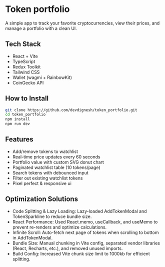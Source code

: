 # Token portfolio
A simple app to track your favorite cryptocurrencies, view their prices, and manage a portfolio with a clean UI.

## Tech Stack
- React + Vite
- TypeScript
- Redux Toolkit
- Tailwind CSS
- Wallet (wagmi + RainbowKit)
- CoinGecko API
  

## How to Install
```bash
git clone https://github.com/devdignesh/token_portfolio.git
cd token_portfolio
npm install
npm run dev
```
## Features

- Add/remove tokens to watchlist
- Real-time price updates every 60 seconds
- Portfolio value with custom SVG donut chart
- Paginated watchlist table (10 tokens/page)
- Search tokens with debounced input
- Filter out existing watchlist tokens
- Pixel perfect & responsive ui

## Optimization Solutions

- Code Splitting & Lazy Loading: Lazy-loaded AddTokenModal and TokenSparkline to reduce bundle size.
- React Performance: Used React.memo, useCallback, and useMemo to prevent re-renders and optimize calculations.
- Infinite Scroll: Auto-fetch next page of tokens when scrolling to bottom in AddTokenModal.
- Bundle Size: Manual chunking in Vite config, separated vendor libraries (React, Recharts, etc.), and removed unused imports.
- Build Config: Increased Vite chunk size limit to 1000kb for efficient splitting.
